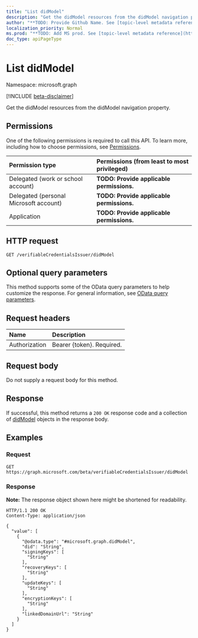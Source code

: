 ```yaml
---
title: "List didModel"
description: "Get the didModel resources from the didModel navigation property."
author: "**TODO: Provide Github Name. See [topic-level metadata reference](https://msgo.azurewebsites.net/add/document/guidelines/metadata.html#topic-level-metadata)**"
localization_priority: Normal
ms.prod: "**TODO: Add MS prod. See [topic-level metadata reference](https://msgo.azurewebsites.net/add/document/guidelines/metadata.html#topic-level-metadata)**"
doc_type: apiPageType
---
```


# List didModel
Namespace: microsoft.graph

[!INCLUDE [beta-disclaimer](../../includes/beta-disclaimer.md)]

Get the didModel resources from the didModel navigation property.

## Permissions
One of the following permissions is required to call this API. To learn more, including how to choose permissions, see [Permissions](/graph/permissions-reference).

|Permission type|Permissions (from least to most privileged)|
|:---|:---|
|Delegated (work or school account)|**TODO: Provide applicable permissions.**|
|Delegated (personal Microsoft account)|**TODO: Provide applicable permissions.**|
|Application|**TODO: Provide applicable permissions.**|

## HTTP request

<!-- {
  "blockType": "ignored"
}
-->
``` http
GET /verifiableCredentialsIssuer/didModel
```

## Optional query parameters
This method supports some of the OData query parameters to help customize the response. For general information, see [OData query parameters](/graph/query-parameters).

## Request headers
|Name|Description|
|:---|:---|
|Authorization|Bearer {token}. Required.|

## Request body
Do not supply a request body for this method.

## Response

If successful, this method returns a `200 OK` response code and a collection of [didModel](../resources/didmodel.md) objects in the response body.

## Examples

### Request
<!-- {
  "blockType": "request",
  "name": "list_didmodel"
}
-->
``` http
GET https://graph.microsoft.com/beta/verifiableCredentialsIssuer/didModel
```


### Response
**Note:** The response object shown here might be shortened for readability.
<!-- {
  "blockType": "response",
  "truncated": true,
  "@odata.type": "Collection(microsoft.graph.didModel)"
}
-->
``` http
HTTP/1.1 200 OK
Content-Type: application/json

{
  "value": [
    {
      "@odata.type": "#microsoft.graph.didModel",
      "did": "String",
      "signingKeys": [
        "String"
      ],
      "recoveryKeys": [
        "String"
      ],
      "updateKeys": [
        "String"
      ],
      "encryptionKeys": [
        "String"
      ],
      "linkedDomainUrl": "String"
    }
  ]
}
```

